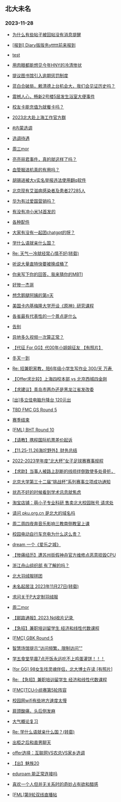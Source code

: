 ## 北大未名 
### 2023-11-28

+ [为什么有些帖子被回帖没有消息提醒](https://bbs.pku.edu.cn/v2/post-read.php?bid=16&threadid=18699680)

+ [[报到] Diary版版务yttttt前来报到](https://bbs.pku.edu.cn/v2/post-read.php?bid=751&threadid=18699595)

+ [test](https://bbs.pku.edu.cn/v2/post-read.php?bid=7&threadid=18677816)

+ [用肉眼都能想见今年HNY的冷清惨状](https://bbs.pku.edu.cn/v2/post-read.php?bid=1&threadid=18695012)

+ [提议图书馆引入逾期惩罚制度](https://bbs.pku.edu.cn/v2/post-read.php?bid=25&threadid=18695354)

+ [蓝白合破局，赖清德上台机会大，我们会见证历史吗？](https://bbs.pku.edu.cn/v2/post-read.php?bid=155&threadid=18697405)

+ [震撼人心，畅新2号楼5层发生浴室大便事件](https://bbs.pku.edu.cn/v2/post-read.php?bid=1431&threadid=18695719)

+ [校友卡能充值为就餐卡吗？](https://bbs.pku.edu.cn/v2/post-read.php?bid=1431&threadid=18689862)

+ [2023北大赴上海工作官方群](https://bbs.pku.edu.cn/v2/post-read.php?bid=472&threadid=18573173)

+ [#内蒙选调](https://bbs.pku.edu.cn/v2/post-read.php?bid=610&threadid=18699649)

+ [选调待遇](https://bbs.pku.edu.cn/v2/post-read.php?bid=463&threadid=18693929)

+ [周三mor](https://bbs.pku.edu.cn/v2/post-read.php?bid=468&threadid=18694074)

+ [亮亮丽君事件，真的就这样了吗？](https://bbs.pku.edu.cn/v2/post-read.php?bid=606&threadid=18694879)

+ [血管掘进机真的有用吗？](https://bbs.pku.edu.cn/v2/post-read.php?bid=244&threadid=18694285)

+ [胡锡进被大v实名举报违法使用翻q软件](https://bbs.pku.edu.cn/v2/post-read.php?bid=606&threadid=18697474)

+ [北京现有艾滋病感染者及患者27285人](https://bbs.pku.edu.cn/v2/post-read.php?bid=244&threadid=18699887)

+ [华为有过爱国营销吗？](https://bbs.pku.edu.cn/v2/post-read.php?bid=197&threadid=18672776)

+ [有没有冲小米14首发的](https://bbs.pku.edu.cn/v2/post-read.php?bid=197&threadid=18670136)

+ [各种配件](https://bbs.pku.edu.cn/v2/post-read.php?bid=488&threadid=18693843)

+ [大家有没有一起团chatgpt的呀？](https://bbs.pku.edu.cn/v2/post-read.php?bid=35&threadid=18699891)

+ [学什么语就亲什么国？](https://bbs.pku.edu.cn/v2/post-read.php?bid=251&threadid=18698719)

+ [Re: 天气一冷就经常心情不好(转载)](https://bbs.pku.edu.cn/v2/post-read.php?bid=338&threadid=18694983)

+ [听说大量直特快要被换成桶了](https://bbs.pku.edu.cn/v2/post-read.php?bid=647&threadid=18695058)

+ [你来写下你的回答，我来猜你的MBTI](https://bbs.pku.edu.cn/v2/post-read.php?bid=251&threadid=18679043)

+ [好惨一杰哥](https://bbs.pku.edu.cn/v2/post-read.php?bid=90&threadid=18699774)

+ [想念鹅腿阿姨的第n天](https://bbs.pku.edu.cn/v2/post-read.php?bid=90&threadid=18695689)

+ [美国卡内基梅隆大学开设《原神》研究课程](https://bbs.pku.edu.cn/v2/post-read.php?bid=1472&threadid=18697472)

+ [各省最有代表性的一个景点是什么](https://bbs.pku.edu.cn/v2/post-read.php?bid=94&threadid=18699797)

+ [告别](https://bbs.pku.edu.cn/v2/post-read.php?bid=97&threadid=18698765)

+ [异地多久视频一次算正常？](https://bbs.pku.edu.cn/v2/post-read.php?bid=36&threadid=18698743)

+ [【代征 For GG】代00年小姐姐征友 【有照片】](https://bbs.pku.edu.cn/v2/post-read.php?bid=167&threadid=18699884)

+ [冬天一到](https://bbs.pku.edu.cn/v2/post-read.php?bid=103&threadid=18699769)

+ [Re: 招兼职家教，陪6年级小学生写作业 300/天 万寿 ](https://bbs.pku.edu.cn/v2/post-read.php?bid=419&threadid=18698871)

+ [【Offer求比较】上海四校本部 vs 北京西城四金刚](https://bbs.pku.edu.cn/v2/post-read.php?bid=99&threadid=18698756)

+ [【求建议】青岛市两办还是黑龙江省发改委](https://bbs.pku.edu.cn/v2/post-read.php?bid=99&threadid=18698744)

+ [[出]多立佳电脑升降台 120元出](https://bbs.pku.edu.cn/v2/post-read.php?bid=71&threadid=18699681)

+ [TBD FMC GS Round 5](https://bbs.pku.edu.cn/v2/post-read.php?bid=519&threadid=18699641)

+ [赛季结束](https://bbs.pku.edu.cn/v2/post-read.php?bid=231&threadid=18699535)

+ [[FML] BHT Round 10](https://bbs.pku.edu.cn/v2/post-read.php?bid=519&threadid=18699255)

+ [【请教】携程国际机票差价起诉](https://bbs.pku.edu.cn/v2/post-read.php?bid=301&threadid=18698879)

+ [【11.25-11.26海坨野外】财务总结](https://bbs.pku.edu.cn/v2/post-read.php?bid=224&threadid=18699898)

+ [2022-2023学年度“北大杯”女子足球赛赛事规程](https://bbs.pku.edu.cn/v2/post-read.php?bid=277&threadid=18699924)

+ [【求助】当事人被路上刮断的线缆绊倒致使多处骨折，](https://bbs.pku.edu.cn/v2/post-read.php?bid=301&threadid=18697565)

+ [北京大学第三十二届“挑战杯”系列赛事立项成功通知](https://bbs.pku.edu.cn/v2/post-read.php?bid=454&threadid=18699812)

+ [状态不好的时候看到学术讯息就焦虑](https://bbs.pku.edu.cn/v2/post-read.php?bid=690&threadid=18698863)

+ [淘宝店铺：萌小子专业科研 售卖北大校园账号 请求处](https://bbs.pku.edu.cn/v2/post-read.php?bid=668&threadid=18697569)

+ [请问 pku.org.cn 是北大的域名吗](https://bbs.pku.edu.cn/v2/post-read.php?bid=668&threadid=18699728)

+ [周二周四夜奔音乐影响三教南侧教室上课](https://bbs.pku.edu.cn/v2/post-read.php?bid=438&threadid=18697924)

+ [校园电动自行车充电为什么这么贵？](https://bbs.pku.edu.cn/v2/post-read.php?bid=438&threadid=18662402)

+ [dream 一个《爱乐之城》](https://bbs.pku.edu.cn/v2/post-read.php?bid=222&threadid=18695285)

+ [【惨痛经历】遭苏州街假神舟官方维修点恶意损毁CPU](https://bbs.pku.edu.cn/v2/post-read.php?bid=484&threadid=18699928)

+ [浙江舟山组织部 有了解的吗？](https://bbs.pku.edu.cn/v2/post-read.php?bid=99&threadid=18699856)

+ [北大羽绒服拼团](https://bbs.pku.edu.cn/v2/post-read.php?bid=71&threadid=18698791)

+ [未名起居注 2023年11月27日(转载)](https://bbs.pku.edu.cn/v2/post-read.php?bid=1&threadid=18699973)

+ [求问关于P大定制羽绒服](https://bbs.pku.edu.cn/v2/post-read.php?bid=1431&threadid=18697542)

+ [周二mor](https://bbs.pku.edu.cn/v2/post-read.php?bid=468&threadid=18699986)

+ [【邮路通报】2023 Nd收片记录 ](https://bbs.pku.edu.cn/v2/post-read.php?bid=1367&threadid=18457948)

+ [【急招】兼职培训留学生 经济和线性代数课程](https://bbs.pku.edu.cn/v2/post-read.php?bid=419&threadid=18699596)

+ [[FMC] GBK Round 5](https://bbs.pku.edu.cn/v2/post-read.php?bid=519&threadid=18699992)

+ [智慧场馆提示“访问频繁，限制访问””](https://bbs.pku.edu.cn/v2/post-read.php?bid=668&threadid=18681446)

+ [学五食堂早晨7点开饭永远吃不上鸡蛋灌饼！！！](https://bbs.pku.edu.cn/v2/post-read.php?bid=1431&threadid=18699998)

+ [[for GG] 98女生找灵魂伴侣，北大博士在读 [有照片]](https://bbs.pku.edu.cn/v2/post-read.php?bid=167&threadid=18700006)

+ [Re: 【急招】兼职培训留学生 经济和线性代数课程](https://bbs.pku.edu.cn/v2/post-read.php?bid=419&threadid=18699596)

+ [[FMC]TCU小组赛第5轮阵容](https://bbs.pku.edu.cn/v2/post-read.php?bid=519&threadid=18700155)

+ [校园网wifi有些地方速度太慢](https://bbs.pku.edu.cn/v2/post-read.php?bid=668&threadid=18700002)

+ [肩颈酸痛，头后侧发麻](https://bbs.pku.edu.cn/v2/post-read.php?bid=244&threadid=18700430)

+ [大气概论复习](https://bbs.pku.edu.cn/v2/post-read.php?bid=382&threadid=18697592)

+ [Re: 学什么语就亲什么国？(转载)](https://bbs.pku.edu.cn/v2/post-read.php?bid=72&threadid=18698719)

+ [出柜之后和直男聊天](https://bbs.pku.edu.cn/v2/post-read.php?bid=52&threadid=18694558)

+ [offer选择：互联网VS农总VS家乡选调](https://bbs.pku.edu.cn/v2/post-read.php?bid=99&threadid=18699865)

+ [【出】魅族20](https://bbs.pku.edu.cn/v2/post-read.php?bid=71&threadid=18700007)

+ [eduroam 能正常连接吗](https://bbs.pku.edu.cn/v2/post-read.php?bid=668&threadid=18700025)

+ [喜欢一个人但并无关系时的奇妙占有欲和醋感](https://bbs.pku.edu.cn/v2/post-read.php?bid=36&threadid=18699839)

+ [[FML]第9轮双线直播帖](https://bbs.pku.edu.cn/v2/post-read.php?bid=519&threadid=18695811)

